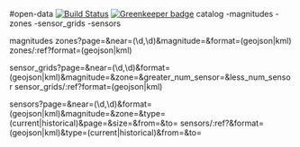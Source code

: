 #open-data
[![Build Status](https://travis-ci.org/Zombispormedio/opensmarttown.svg?branch=master)](https://travis-ci.org/Zombispormedio/opensmarttown) [![Greenkeeper badge](https://badges.greenkeeper.io/Zombispormedio/opensmarttown.svg)](https://greenkeeper.io/)
catalog
-magnitudes
-zones
-sensor_grids
-sensors

magnitudes
zones?page=&near=(\d,\d)&magnitude=&format=(geojson|kml)
zones/:ref?format=(geojson|kml)

sensor_grids?page=&near=(\d,\d)&format=(geojson|kml)&magnitude=&zone=&greater_num_sensor=&less_num_sensor
sensor_grids/:ref?format=(geojson|kml)

sensors?page=&near=(\d,\d)&format=(geojson|kml)&magnitude=&zone=&type=(current|historical)&page=&size=&from=&to=
sensors/:ref?&format=(geojson|kml)&type=(current|historical)&from=&to=
